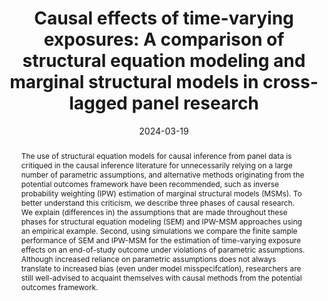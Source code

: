 ---
title: 'Causal effects of time-varying exposures: A comparison of structural equation modeling and marginal structural models in cross-lagged panel research'
authors:
- 'Jeroen D. Mulder'
- 'Kim Luijken'
- 'Bas B. L. Penning de Vries'
- 'Ellen L. Hamaker'
author_notes:
- 'Equal contribution'
- 'Equal contribution'
- ''
- ''
date: '2024-03-19'
doi: 10.1080/10705511.2024.2316586

# Publication type
publication_types: ["article-journal"]

# Publication name
publication: '*Structural Equation Modeling: A Multidisciplinary Journal, 31*(4)'

summary: 'We describe three phases of causal research to better understand the differences between a structural equation modeling approach and a g-methods approach to studying effects of a time-varying exposure.'

abstract: 'The use of structural equation models for causal inference from panel data is critiqued in the causal inference literature for unnecessarily relying on a large number of parametric assumptions, and alternative methods originating from the potential outcomes framework have been recommended, such as inverse probability weighting (IPW) estimation of marginal structural models (MSMs). To better understand this criticism, we describe three phases of causal research. We explain (differences in) the assumptions that are made throughout these phases for structural equation modeling (SEM) and IPW-MSM approaches using an empirical example. Second, using simulations we compare the finite sample performance of SEM and IPW-MSM for the estimation of time-varying exposure effects on an end-of-study outcome under violations of parametric assumptions. Although increased reliance on parametric assumptions does not always translate to increased bias (even under model misspecifcation), researchers are still well-advised to acquaint themselves with causal methods from the potential outcomes framework.'

tags:
  - Inverse Probability Weighting
  - Marginal Structural Model
  - Causal Inference
  - Cross-Lagged Panel Modeling
  - Time-Varying Exposure
featured: true  

links:
  - name: Online Supplementary Materials
    url: https://jeroendmulder.github.io/SEM-and-MSM

url_pdf: https://www.tandfonline.com/doi/pdf/10.1080/10705511.2020.1784738?download=true

reading_time: false
show_date: false
share: true

---